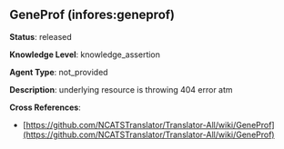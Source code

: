 [//]: # (DO NOT MANUALLY EDIT THIS FILE. IT IS GENERATED FROM A TEMPLATE.)

## GeneProf (infores:geneprof)

**Status**: released
  
**Knowledge Level**: knowledge_assertion
  
**Agent Type**: not_provided

**Description**: underlying resource is throwing 404 error atm

**Cross References**:

- [https://github.com/NCATSTranslator/Translator-All/wiki/GeneProf](https://github.com/NCATSTranslator/Translator-All/wiki/GeneProf)

